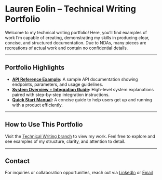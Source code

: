 # Lauren Eolin – Technical Writing Portfolio

Welcome to my technical writing portfolio! Here, you’ll find examples of work I’m capable of creating, demonstrating my skills in producing clear, concise, and structured documentation. Due to NDAs, many pieces are recreations of actual work and contain no confidential details. 

---

## Portfolio Highlights
- **[API Reference Example](https://github.com/laureneolin/portfolio/blob/Technical-Writing/Mission_Control_API_Reference_Guide.md):** A sample API documentation showing endpoints, parameters, and usage guidelines.
- **[System Overview + Integration Guide](https://github.com/laureneolin/portfolio/blob/Technical-Writing/System_Overview_Integration_Guide.md):** High-level system explanations paired with step-by-step integration instructions.
- **[Quick Start Manual](https://github.com/laureneolin/Portfolio/blob/Technical-Writing/Quick_Start_Manual.md):** A concise guide to help users get up and running with a product efficiently.

---

## How to Use This Portfolio
Visit the [Technical Writing branch](https://github.com/laureneolin/Portfolio/tree/Technical-Writing) to view my work. Feel free to explore and see examples of my structure, clarity, and attention to detail.

---

## Contact
For inquiries or collaboration opportunities, reach out via [LinkedIn](https://www.linkedin.com/in/lauren-eolin) or [Email](mailto:laureneolin@gmail.com)
